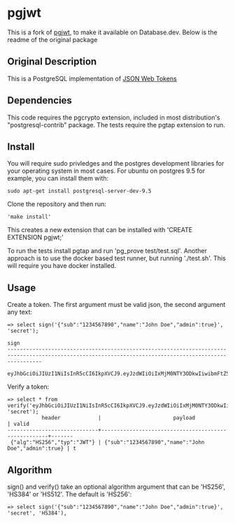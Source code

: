 # pgjwt

This is a fork of [pgjwt](https://github.com/michelp/pgjwt), to make it available on Database.dev. Below is the readme of the original package

## Original Description

This is a PostgreSQL implementation of [JSON Web Tokens](https://jwt.io/)

## Dependencies

This code requires the pgcrypto extension, included in most
distribution's "postgresql-contrib" package.  The tests require the
pgtap extension to run.

## Install

You will require sudo privledges and the postgres development
libraries for your operating system in most cases.  For ubuntu on
postgres 9.5 for example, you can install them with:

    sudo apt-get install postgresql-server-dev-9.5

Clone the repository and then run:

    'make install'

This creates a new extension that can be installed with 'CREATE
EXTENSION pgjwt;'

To run the tests install pgtap and run 'pg_prove test/test.sql'.
Another approach is to use the docker based test runner, but running
'./test.sh'.  This will require you have docker installed.

## Usage

Create a token.  The first argument must be valid json, the second argument any text:

    => select sign('{"sub":"1234567890","name":"John Doe","admin":true}', 'secret');
                                                                            sign
    -------------------------------------------------------------------------------------------------------------------------------------------------------
     eyJhbGciOiJIUzI1NiIsInR5cCI6IkpXVCJ9.eyJzdWIiOiIxMjM0NTY3ODkwIiwibmFtZSI6IkpvaG4gRG9lIiwiYWRtaW4iOnRydWV9.TJVA95OrM7E2cBab30RMHrHDcEfxjoYZgeFONFh7HgQ

Verify a token:

    => select * from verify('eyJhbGciOiJIUzI1NiIsInR5cCI6IkpXVCJ9.eyJzdWIiOiIxMjM0NTY3ODkwIiwibmFtZSI6IkpvaG4gRG9lIiwiYWRtaW4iOnRydWV9.TJVA95OrM7E2cBab30RMHrHDcEfxjoYZgeFONFh7HgQ', 'secret');
               header            |                       payload                       | valid
    -----------------------------+-----------------------------------------------------+-------
     {"alg":"HS256","typ":"JWT"} | {"sub":"1234567890","name":"John Doe","admin":true} | t

Algorithm
---------

sign() and verify() take an optional algorithm argument that can be
'HS256', 'HS384' or 'HS512'.  The default is 'HS256':

    => select sign('{"sub":"1234567890","name":"John Doe","admin":true}', 'secret', 'HS384'),

